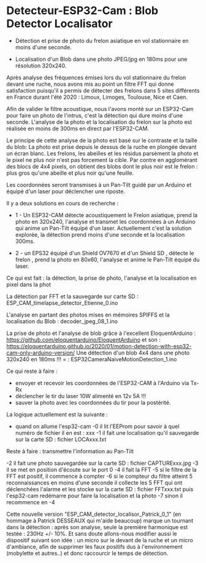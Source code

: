 # Detecteur-ESP32-Cam : Blob Detector Localisator

- Détection et prise de photo du frelon asiatique en vol stationnaire en moins d'une seconde.

- Localisation d'un Blob dans une photo JPEG/jpg en 180ms pour une résolution 320x240.

Après analyse des fréquences émises lors du vol stationnaire du frelon devant une ruche, 
nous avons mis au point un filtre FFT qui donne satisfaction puisqu'il a permis de détecter des frelons dans 5 sites différents en France durant l'été 2020 : Limoux, Limoges, Toulouse, Nice et Caen. 

Afin de valider le filtre acoustique, nous l'avons monté sur un ESP32-Cam pour faire un photo de l'intrus, c'est la détection qui dure moins d'une seconde.
L'analyse de la photo et la localisation du frelon sur la photo est réalisée en moins de 300ms en direct par l'ESP32-CAM.

Le principe de cette analyse de la photo est basé sur le contraste et la taille du blob:
La photo est prise depuis le dessus de la ruche en plongée devant un écran blanc.
Les frelons, les abeilles et les résidus parsèment la photo et le pixel ne plus noir n'est pas forcement la cible.
Par contre en agglomérant des blocs de 4x4 pixels, on obtient des blobs dont le plus noir est le frelon : plus gros qu'une abeille et plus noir qu'une feuille.

Les coordonnées seront transmises à un Pan-Tilt guidé par un Arduino et équipé d'un laser pour déclencher une riposte.

Il y a deux solutions en cours de  recherche :

- 1 -  Un ESP32-CAM détecte acoustiquement le Frelon asiatique, prend la photo en 320x240, l'analyse et transmet les coordonnées à un Arduino qui  anime un Pan-Tilt équipé d'un laser. Actuellement c'est la solution explorée, la détection prend moins d'une seconde et la localisation 300ms.

- 2 - un EPS32 équipé d'un Shield OV7670 et d'un Shield SD ,  détecte le frelon , prend la photo en 80x60, l'analyse et anime le Pan-Tilt équipé du laser.   

Ce qui est fait : la détection, la prise de photo, l'analyse et la localisation en pixel dans la phot

La détection par FFT et la sauvegarde sur carte SD : ESP_CAM_timelapse_detector_Etienne_0.ino 

L'analyse en partant des photos mises en mémoires SPIFFS et la localisation du Blob : decoder_jpeg_08_1.ino 

La prise de photo et l'analyse de blob grâce à l'excellent EloquentArduino : https://github.com/eloquentarduino/EloquentArduino
et son : https://eloquentarduino.github.io/2020/01/motion-detection-with-esp32-cam-only-arduino-version/
Une détection d'un blob 4x4 dans une photo 320x240 en 180ms !!! = : ESP32CameraNaiveMotionDetection_1.ino

Ce qui reste à faire :
- envoyer et recevoir les coordonnées  de l'ESP32-CAM à l'Arduino via Tx-Rx
- déclencher le tir du laser 10W alimenté en 12v 5A !!!
- sauver la photo avec les coordonnées du tir pour la postérité.

La logique actuellement est la suivante :
- quand on allume l'esp32-cam
   -0 il lit l'EEProm pour savoir à quel numéro de fichier il en est : xxx
   -1 il fait une localisation qu'il sauvegarde sur la carte SD : fichier LOCAxxx.txt
   
 Reste à faire : transmettre l'information au Pan-Tilt
 
   -2 il fait une photo sauvegardée sur la carte SD : fichier CAPTURExxx.jpg
   -3 il se met en position d'écoute sur le port 0 
   -4 il fait la FFT 
   -5 si le filtre de la FFT est positif, il commence à compter 
   -6 si le compteur du filtre atteint 5 reconnaissances en moins d'une seconde 
        il collecte les 5 FFT qui ont déclenchées l'alarme et les stocke sur la carte SD : fichier FFTxxx.txt
        puis l'esp32-cam redémarre pour faire la localisation et la photo 
   -7 sinon il recommence en -4 


Cette nouvelle version "ESP_CAM_detector_localisor_Patrick_0_1" (en hommage à Patrick DESSEAUX qui m'aide beaucoup)
marque un tournant dans la détection : après son analyse, seule la première harmonique est testée : 230Hz +/- 10%.
Et sans doute allons-nous modifier aussi le dispositif suivant son idée : un micro sur le devant de la ruche et un micro d'ambiance,
afin de supprimer les faux positifs dus à l'environnement (mobylette et autres..) et donc raccourcir le temps de détection.





